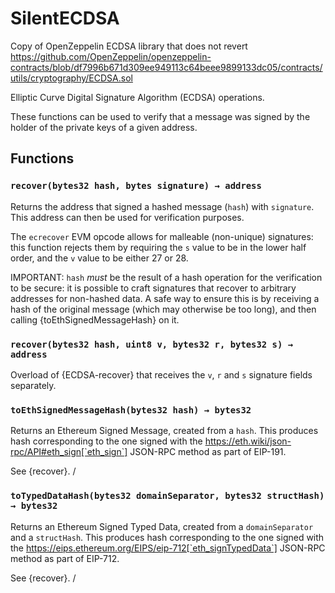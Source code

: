# SilentECDSA



Copy of OpenZeppelin ECDSA library that does not revert
https://github.com/OpenZeppelin/openzeppelin-contracts/blob/df7996b671d309ee949113c64beee9899133dc05/contracts/utils/cryptography/ECDSA.sol

Elliptic Curve Digital Signature Algorithm (ECDSA) operations.

These functions can be used to verify that a message was signed by the holder
of the private keys of a given address.

## Functions

### `recover(bytes32 hash, bytes signature) → address`
Returns the address that signed a hashed message (`hash`) with
`signature`. This address can then be used for verification purposes.

The `ecrecover` EVM opcode allows for malleable (non-unique) signatures:
this function rejects them by requiring the `s` value to be in the lower
half order, and the `v` value to be either 27 or 28.

IMPORTANT: `hash` _must_ be the result of a hash operation for the
verification to be secure: it is possible to craft signatures that
recover to arbitrary addresses for non-hashed data. A safe way to ensure
this is by receiving a hash of the original message (which may otherwise
be too long), and then calling {toEthSignedMessageHash} on it.


### `recover(bytes32 hash, uint8 v, bytes32 r, bytes32 s) → address`
Overload of {ECDSA-recover} that receives the `v`,
`r` and `s` signature fields separately.


### `toEthSignedMessageHash(bytes32 hash) → bytes32`
Returns an Ethereum Signed Message, created from a `hash`. This
produces hash corresponding to the one signed with the
https://eth.wiki/json-rpc/API#eth_sign[`eth_sign`]
JSON-RPC method as part of EIP-191.

See {recover}.
/


### `toTypedDataHash(bytes32 domainSeparator, bytes32 structHash) → bytes32`
Returns an Ethereum Signed Typed Data, created from a
`domainSeparator` and a `structHash`. This produces hash corresponding
to the one signed with the
https://eips.ethereum.org/EIPS/eip-712[`eth_signTypedData`]
JSON-RPC method as part of EIP-712.

See {recover}.
/





